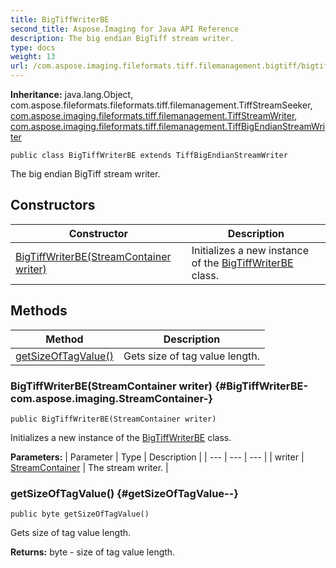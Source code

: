 ```yaml
---
title: BigTiffWriterBE
second_title: Aspose.Imaging for Java API Reference
description: The big endian BigTiff stream writer.
type: docs
weight: 13
url: /com.aspose.imaging.fileformats.tiff.filemanagement.bigtiff/bigtiffwriterbe/
---
```

**Inheritance:**
java.lang.Object, com.aspose.fileformats.fileformats.tiff.filemanagement.TiffStreamSeeker, [com.aspose.imaging.fileformats.tiff.filemanagement.TiffStreamWriter](../../com.aspose.imaging.fileformats.tiff.filemanagement/tiffstreamwriter), [com.aspose.imaging.fileformats.tiff.filemanagement.TiffBigEndianStreamWriter](../../com.aspose.imaging.fileformats.tiff.filemanagement/tiffbigendianstreamwriter)
```
public class BigTiffWriterBE extends TiffBigEndianStreamWriter
```

The big endian BigTiff stream writer.
## Constructors

| Constructor | Description |
| --- | --- |
| [BigTiffWriterBE(StreamContainer writer)](#BigTiffWriterBE-com.aspose.imaging.StreamContainer-) | Initializes a new instance of the [BigTiffWriterBE](../../com.aspose.imaging.fileformats.tiff.filemanagement.bigtiff/bigtiffwriterbe) class. |
## Methods

| Method | Description |
| --- | --- |
| [getSizeOfTagValue()](#getSizeOfTagValue--) | Gets size of tag value length. |
### BigTiffWriterBE(StreamContainer writer) {#BigTiffWriterBE-com.aspose.imaging.StreamContainer-}
```
public BigTiffWriterBE(StreamContainer writer)
```


Initializes a new instance of the [BigTiffWriterBE](../../com.aspose.imaging.fileformats.tiff.filemanagement.bigtiff/bigtiffwriterbe) class.

**Parameters:**
| Parameter | Type | Description |
| --- | --- | --- |
| writer | [StreamContainer](../../com.aspose.imaging/streamcontainer) | The stream writer. |

### getSizeOfTagValue() {#getSizeOfTagValue--}
```
public byte getSizeOfTagValue()
```


Gets size of tag value length.

**Returns:**
byte - size of tag value length.
